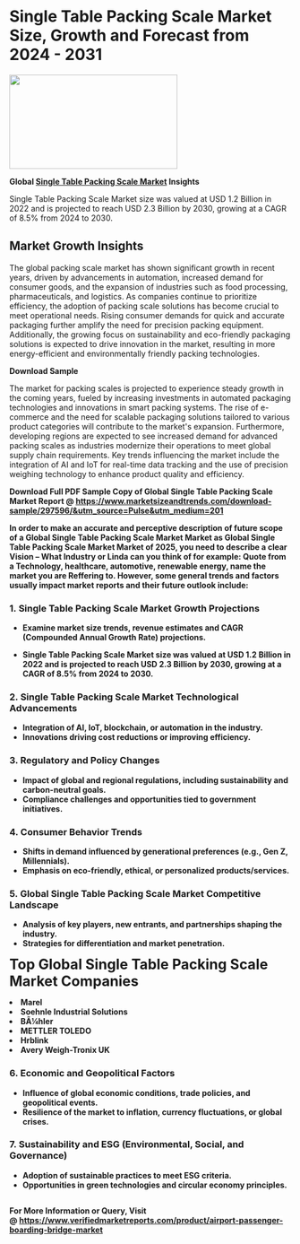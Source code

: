 <H1>Single Table Packing Scale Market Size, Growth and Forecast from 2024 - 2031</H1><img class="aligncenter size-medium wp-image-584254" src="https://thirdeyenews.in/wp-content/uploads/2024/09/Global-Market-Research-300x168.jpeg" alt="" width="300" height="168" /><p><strong>Global&nbsp;<a href="https://www.marketsizeandtrends.com/download-sample/297596/&amp;utm_source=Pulse&amp;utm_medium=201">Single Table Packing Scale Market</a> Insights</strong></p><p>Single Table Packing Scale Market size was valued at USD 1.2 Billion in 2022 and is projected to reach USD 2.3 Billion by 2030, growing at a CAGR of 8.5% from 2024 to 2030.</p><p><h2>Market Growth Insights</h2> <p>The global packing scale market has shown significant growth in recent years, driven by advancements in automation, increased demand for consumer goods, and the expansion of industries such as food processing, pharmaceuticals, and logistics. As companies continue to prioritize efficiency, the adoption of packing scale solutions has become crucial to meet operational needs. Rising consumer demands for quick and accurate packaging further amplify the need for precision packing equipment. Additionally, the growing focus on sustainability and eco-friendly packaging solutions is expected to drive innovation in the market, resulting in more energy-efficient and environmentally friendly packing technologies.</p> <p><strong>Download Sample</strong></p> <p>The market for packing scales is projected to experience steady growth in the coming years, fueled by increasing investments in automated packaging technologies and innovations in smart packing systems. The rise of e-commerce and the need for scalable packaging solutions tailored to various product categories will contribute to the market's expansion. Furthermore, developing regions are expected to see increased demand for advanced packing scales as industries modernize their operations to meet global supply chain requirements. Key trends influencing the market include the integration of AI and IoT for real-time data tracking and the use of precision weighing technology to enhance product quality and efficiency.</p> <p><strong></p><p><span class=""><strong>Download Full PDF Sample Copy of Global Single Table Packing Scale Market Report</strong> @ <a href="https://www.marketsizeandtrends.com/download-sample/297596/&amp;utm_source=Pulse&amp;utm_medium=201" target="_blank">https://www.marketsizeandtrends.com/download-sample/297596/&amp;utm_source=Pulse&amp;utm_medium=201</a></span></p><p>In order to make an accurate and perceptive description of future scope of a Global&nbsp;Single Table Packing Scale Market Market as Global&nbsp;Single Table Packing Scale Market Market of 2025, you need to describe a clear Vision &ndash; What Industry or Linda can you think of for example: Quote from a Technology, healthcare, automotive, renewable energy, name the market you are Reffering to. However, some general trends and factors usually impact market reports and their future outlook include:</p><h3>1.&nbsp;<strong>Single Table Packing Scale Market Growth Projections</strong></h3><ul><li>Examine market size trends, revenue estimates and CAGR (Compounded Annual Growth Rate) projections.</li><li><p>Single Table Packing Scale Market size was valued at USD 1.2 Billion in 2022 and is projected to reach USD 2.3 Billion by 2030, growing at a CAGR of 8.5% from 2024 to 2030.</p></li></ul><h3>2.&nbsp;<strong>Single Table Packing Scale Market Technological Advancements</strong></h3><ul><li>Integration of AI, IoT, blockchain, or automation in the industry.</li><li>Innovations driving cost reductions or improving efficiency.</li></ul><h3>3.&nbsp;<strong>Regulatory and Policy Changes</strong></h3><ul><li>Impact of global and regional regulations, including sustainability and carbon-neutral goals.</li><li>Compliance challenges and opportunities tied to government initiatives.</li></ul><h3>4.&nbsp;<strong>Consumer Behavior Trends</strong></h3><ul><li>Shifts in demand influenced by generational preferences (e.g., Gen Z, Millennials).</li><li>Emphasis on eco-friendly, ethical, or personalized products/services.</li></ul><h3>5.&nbsp;<strong>Global Single Table Packing Scale Market Competitive Landscape</strong></h3><ul><li>Analysis of key players, new entrants, and partnerships shaping the industry.</li><li>Strategies for differentiation and market penetration.</li></ul><p data-pm-slice="1 1 []"><span style="color: inherit; font-family: inherit; font-size: 25px;">Top Global Single Table Packing Scale Market Companies</span></p><div class="" data-test-id=""><p><li>Marel</li><li> Soehnle Industrial Solutions</li><li> BÃ¼hler</li><li> METTLER TOLEDO</li><li> Hrblink</li><li> Avery Weigh-Tronix UK</li></p></div><h3>6.&nbsp;<strong>Economic and Geopolitical Factors</strong></h3><ul><li>Influence of global economic conditions, trade policies, and geopolitical events.</li><li>Resilience of the market to inflation, currency fluctuations, or global crises.</li></ul><h3>7.&nbsp;<strong>Sustainability and ESG (Environmental, Social, and Governance)</strong></h3><ul><li>Adoption of sustainable practices to meet ESG criteria.</li><li>Opportunities in green technologies and circular economy principles.</li></ul><h2><strong style="font-size: 14px;">For More Information or Query, Visit @&nbsp;</strong><a style="background-color: #ffffff; font-size: 14px;" href="https://www.marketsizeandtrends.com/report/single-table-packing-scale-market/" target="_blank">https://www.verifiedmarketreports.com/product/airport-passenger-boarding-bridge-market</a></h2>
